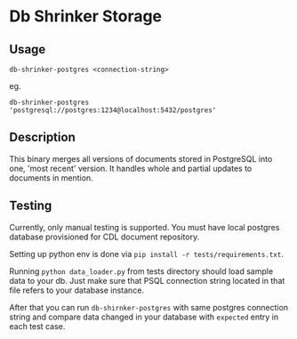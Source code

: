 # Db Shrinker Storage

## Usage
`db-shrinker-postgres <connection-string>`

eg.

`db-shrinker-postgres 'postgresql://postgres:1234@localhost:5432/postgres'`

## Description
This binary merges all versions of documents stored in PostgreSQL into one, 'most recent' version. It handles whole and
partial updates to documents in mention.

## Testing
Currently, only manual testing is supported. You must have local postgres database provisioned for CDL document
repository.

Setting up python env is done via `pip install -r tests/requirements.txt`.

Running `python data_loader.py` from tests directory should load sample data to your db. Just make sure that PSQL
connection string located in that file refers to your database instance.

After that you can run `db-shirnker-postgres` with same postgres connection string and compare data changed in your
database with `expected` entry in each test case.

